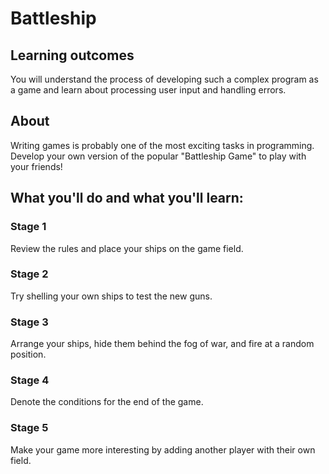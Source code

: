 # Battleship

## Learning outcomes
You will understand the process of developing such a complex program as a game and learn about processing user input and handling errors.

## About
Writing games is probably one of the most exciting tasks in programming. Develop your own version of the popular "Battleship Game" to play with your friends!

## What you'll do and what you'll learn:
### Stage 1
Review the rules and place your ships on the game field.
### Stage 2
Try shelling your own ships to test the new guns.
### Stage 3
Arrange your ships, hide them behind the fog of war, and fire at a random position.
### Stage 4
Denote the conditions for the end of the game.
### Stage 5
Make your game more interesting by adding another player with their own field.
